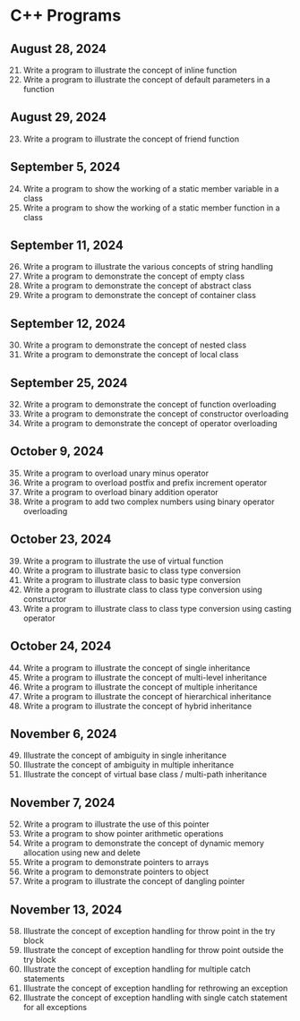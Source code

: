 # C++ Programs 

## August 28, 2024

21. Write a program to illustrate the concept of inline function  
22. Write a program to illustrate the concept of default parameters in a function  

## August 29, 2024

23. Write a program to illustrate the concept of friend function  

## September 5, 2024

24. Write a program to show the working of a static member variable in a class  
25. Write a program to show the working of a static member function in a class  

## September 11, 2024

26. Write a program to illustrate the various concepts of string handling  
27. Write a program to demonstrate the concept of empty class  
28. Write a program to demonstrate the concept of abstract class  
29. Write a program to demonstrate the concept of container class  

## September 12, 2024

30. Write a program to demonstrate the concept of nested class  
31. Write a program to demonstrate the concept of local class  

## September 25, 2024

32. Write a program to demonstrate the concept of function overloading  
33. Write a program to demonstrate the concept of constructor overloading  
34. Write a program to demonstrate the concept of operator overloading  

## October 9, 2024

35. Write a program to overload unary minus operator  
36. Write a program to overload postfix and prefix increment operator  
37. Write a program to overload binary addition operator  
38. Write a program to add two complex numbers using binary operator overloading  

## October 23, 2024

39. Write a program to illustrate the use of virtual function  
40. Write a program to illustrate basic to class type conversion  
41. Write a program to illustrate class to basic type conversion  
42. Write a program to illustrate class to class type conversion using constructor  
43. Write a program to illustrate class to class type conversion using casting operator  

## October 24, 2024

44. Write a program to illustrate the concept of single inheritance  
45. Write a program to illustrate the concept of multi-level inheritance  
46. Write a program to illustrate the concept of multiple inheritance  
47. Write a program to illustrate the concept of hierarchical inheritance  
48. Write a program to illustrate the concept of hybrid inheritance  

## November 6, 2024

49. Illustrate the concept of ambiguity in single inheritance  
50. Illustrate the concept of ambiguity in multiple inheritance  
51. Illustrate the concept of virtual base class / multi-path inheritance  

## November 7, 2024

52. Write a program to illustrate the use of this pointer  
53. Write a program to show pointer arithmetic operations  
54. Write a program to demonstrate the concept of dynamic memory allocation using new and delete  
55. Write a program to demonstrate pointers to arrays  
56. Write a program to demonstrate pointers to object  
57. Write a program to illustrate the concept of dangling pointer  

## November 13, 2024

58. Illustrate the concept of exception handling for throw point in the try block  
59. Illustrate the concept of exception handling for throw point outside the try block  
60. Illustrate the concept of exception handling for multiple catch statements  
61. Illustrate the concept of exception handling for rethrowing an exception  
62. Illustrate the concept of exception handling with single catch statement for all exceptions  
